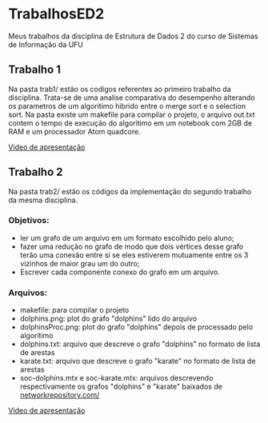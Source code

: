 # TrabalhosED2
Meus trabalhos da disciplina de Estrutura de Dados 2 do curso de Sistemas de Informação da UFU

## Trabalho 1
Na pasta trab1/ estão os codigos referentes ao primeiro trabalho da disciplina.
Trata-se de uma analise comparativa do desempenho alterando os parametros de um algoritimo hibrido entre o merge sort e o selection sort.
Na pasta existe um makefile para compilar o projeto, o arquivo out.txt contem o tempo de execução do algoritimo em um notebook com 2GB de RAM e um processador Atom quadcore.

<a href="https://youtu.be/jTspAuNkBbA">Video de apresentação</a>

## Trabalho 2

Na pasta trab2/ estão os códigos da implementação do segundo trabalho da mesma disciplina.
### Objetivos: 
- ler um grafo de um arquivo em um formato escolhido pelo aluno;
- fazer uma redução no grafo de modo que dois vértices desse grafo terão uma conexão entre si se eles estiverem mutuamente entre os 3 vizinhos de maior grau um do outro;
- Escrever cada componente conexo do grafo em um arquivo.
### Arquivos:
- makefile: para compilar o projeto
- dolphins.png: plot do grafo "dolphins" lido do arquivo
- dolphinsProc.png: plot do grafo "dolphins" depois de processado pelo algorítimo
- dolphins.txt: arquivo que descreve o grafo "dolphins" no formato de lista de arestas
- karate.txt: arquivo que descreve o grafo "karate" no formato de lista de arestas
- soc-dolphins.mtx e soc-karate.mtx: arquivos descrevendo respectivamente os grafos "dolphins" e "karate" baixados de <a href="https://networkrepository.com/">networkrepository.com/</a>

<a href="https://youtu.be/JnGpOM-5T68">Video de apresentação</a>

